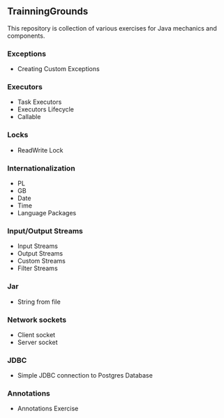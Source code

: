 ## TrainningGrounds
This repository is collection of various exercises for Java mechanics and components.

### Exceptions
- Creating Custom Exceptions

### Executors
- Task Executors
- Executors Lifecycle
- Callable

### Locks
- ReadWrite Lock

### Internationalization
- PL
- GB
- Date
- Time
- Language Packages

### Input/Output Streams
- Input Streams
- Output Streams
- Custom Streams
- Filter Streams

### Jar
- String from file

### Network sockets
- Client socket
- Server socket

### JDBC
- Simple JDBC connection to Postgres Database

### Annotations
- Annotations Exercise